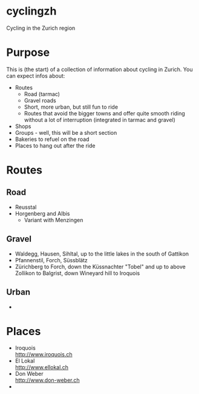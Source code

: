 cyclingzh
=========

Cycling in the Zurich region

Purpose
=======
This is (the start) of a collection of information about cycling in Zurich. You can expect infos about:
- Routes
  - Road (tarmac)
  - Gravel roads
  - Short, more urban, but still fun to ride
  - Routes that avoid the bigger towns and offer quite smooth riding without a lot of interruption (integrated in tarmac and gravel)
- Shops
- Groups - well, this will be a short section
- Bakeries to refuel on the road
- Places to hang out after the ride


Routes
======
Road
----
- Reusstal
- Horgenberg and Albis
  - Variant with Menzingen

Gravel
------
- Waldegg, Hausen, Sihltal, up to the little lakes in the south of Gattikon
- Pfannenstil, Forch, Süssblätz
- Zürichberg to Forch, down the Küssnachter "Tobel" and up to above Zollikon to Balgrist, down Wineyard hill to Iroquois

Urban
-----
- 

Places
======
- Iroquois  
http://www.iroquois.ch
- El Lokal  
http://www.ellokal.ch
- Don Weber  
http://www.don-weber.ch
- 
